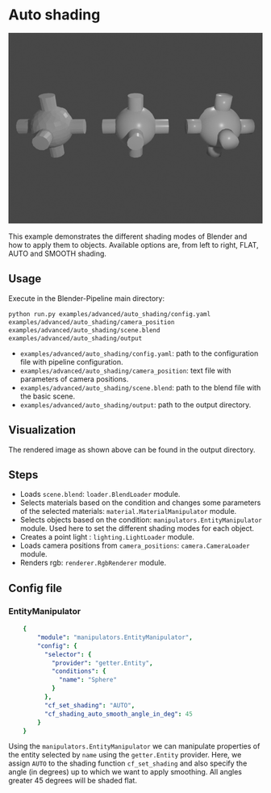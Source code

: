 # Auto shading

![](../../../images/auto_shading_rendering.jpg)

This example demonstrates the different shading modes of Blender and how to apply them to objects. Available options are,
from left to right, FLAT, AUTO and SMOOTH shading.

## Usage

Execute in the Blender-Pipeline main directory:

```
python run.py examples/advanced/auto_shading/config.yaml examples/advanced/auto_shading/camera_position examples/advanced/auto_shading/scene.blend examples/advanced/auto_shading/output
``` 

* `examples/advanced/auto_shading/config.yaml`: path to the configuration file with pipeline configuration.
* `examples/advanced/auto_shading/camera_position`: text file with parameters of camera positions.
* `examples/advanced/auto_shading/scene.blend`: path to the blend file with the basic scene.
* `examples/advanced/auto_shading/output`: path to the output directory.

## Visualization

The rendered image as shown above can be found in the output directory.

## Steps

* Loads `scene.blend`: `loader.BlendLoader` module.
* Selects materials based on the condition and changes some parameters of the selected materials: `material.MaterialManipulator` module.
* Selects objects based on the condition: `manipulators.EntityManipulator` module. Used here to set the different shading modes for each object.
* Creates a point light : `lighting.LightLoader` module.
* Loads camera positions from `camera_positions`: `camera.CameraLoader` module.
* Renders rgb: `renderer.RgbRenderer` module.

## Config file

### EntityManipulator

```yaml
    {
        "module": "manipulators.EntityManipulator",
        "config": {
          "selector": {
            "provider": "getter.Entity",
            "conditions": {
              "name": "Sphere"
            }
          },
          "cf_set_shading": "AUTO",
          "cf_shading_auto_smooth_angle_in_deg": 45
        }
    }
```

Using the `manipulators.EntityManipulator` we can manipulate properties of the entity selected by `name` using the `getter.Entity` provider.
Here, we assign `AUTO` to the shading function `cf_set_shading` and also specify the angle (in degrees) up to which we want to apply smoothing.
All angles greater 45 degrees will be shaded flat.
